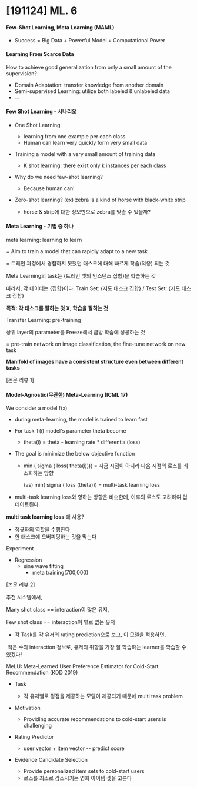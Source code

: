 # [191124] ML. 6

#### Few-Shot Learning, Meta Learning (MAML)

- Success = Big Data + Powerful Model + Computational Power



#### Learning From Scarce Data

How to achieve good generalization from only a small amount of the supervision?

- Domain Adaptation: transfer knowledge from another domain
- Semi-supervised Learning: utilize both labeled & unlabeled data
-  ...



#### Few Shot Learning - 시나리오

- One Shot Learning
  - learning from one example per each class
  - Human can learn very quickly form very small data



- Training a model with a very small amount of training data
  - K shot learning: there exist only k instances per each class
- Why do we need few-shot learning?
  - Because human can!



- Zero-shot learning? (ex) zebra is a kind of horse with black-white strip
  - horse & strip에 대한 정보만으로 zebra를 맞출 수 있을까?



#### Meta Learning - 기법 중 하나

meta learning: learning to learn

= Aim to train a model that can rapidly adapt to a new task

= 트레인 과정에서 경험하지 못했던 태스크에 대해 빠르게 학습(적응) 되는 것



Meta Learning의 task는 {트레인 셋의 인스턴스 집합}을 학습하는 것

따라서, 각 데이터는 {집합}이다. Train Set: {지도 태스크 집합} / Test Set: {지도 태스크 집합}



<b>목적: 각 태스크를 잘하는 것 X, 학습을 잘하는 것</b>

Transfer Learning: pre-training

상위 layer의 parameter를 Freeze해서 금방 학습에 성공하는 것

= pre-train network on image classification, the fine-tune network on new task

 <b>Manifold of images have a consistent structure even between different tasks</b>



[논문 리뷰 1]

#### Model-Agnostic(무관한) Meta-Learning (ICML 17)

We consider a model f(x)

- during meta-learning, the model is trained to learn fast

- For task T(i) model's parameter theta become
  - theta(i) = theta - learning rate * differential(loss)

- The goal is minimize the below objective function

  - min (  sigma  (  loss( theta(i)))) = 지금 시점이 아니라 다음 시점의 로스를 최소화하는 방향 

    (vs)  min( sigma ( loss (theta))) = multi-task learning loss

- multi-task learning loss와 향하는 방향은 비슷한데, 이후의 로스도 고려하여 업데이트된다.



<b>multi task learning loss</b> 왜 사용?

- 정규화의 역할을 수행한다
- 한 태스크에 오버피팅하는 것을 막는다



Experiment

- Regression
  - sine wave fitting
    - meta training(700,000)





[논문 리뷰 2]

추천 시스템에서,

Many shot class == interaction이 많은 유저,

Few shot class == interaction이 별로 없는 유저

-  각 Task를 각 유저의 rating prediction으로 보고, 이 모델을 적용하면,

  ​	적은 수의 interaction 정보로, 유저의 취향을 가장 잘 학습하는 learner를 학습할 수 있겠다!



MeLU: Meta-Learned User Preference Estimator for Cold-Start Recommendation (KDD 2019)

- Task
  - 각 유저별로 평점을 제공하는 모델이 제공되기 때문에 multi task problem

- Motivation

  - Providing accurate recommendations to cold-start users is challenging

- Rating Predictor

  - user vector + item vector -- predict score

- Evidence Candidate Selection

  - Provide personalized item sets to cold-start users
  - 로스를 최소로 감소시키는 영화 아이템 셋을 고른다

  

